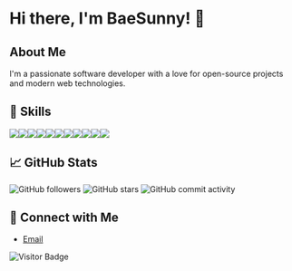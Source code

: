 # Hi there, I'm BaeSunny! 👋

## About Me

I'm a passionate software developer with a love for open-source projects and modern web technologies.

## 🚀 Skills

<img src="https://img.shields.io/badge/java-007396?style=for-the-badge&logo=OpenJDK&logoColor=white"><img src="https://img.shields.io/badge/Spring-6DB33F?style=for-the-badge&logo=Spring&logoColor=white"><img src="https://img.shields.io/badge/springboot-6DB33F?style=for-the-badge&logo=springboot&logoColor=white"><img src="https://img.shields.io/badge/MySQL-4479A1?style=for-the-badge&logo=MySQL&logoColor=white"><img src="https://img.shields.io/badge/docker-%230db7ed.svg?style=for-the-badge&logo=docker&logoColor=white"><img src="https://img.shields.io/badge/Python-3776AB?style=for-the-badge&logo=Python&logoColor=white"><img src="https://img.shields.io/badge/HTML5-E34F26?style=for-the-badge&logo=HTML5&logoColor=white"><img src="https://img.shields.io/badge/CSS3-1572B6?style=for-the-badge&logo=CSS3&logoColor=white"><img src="https://img.shields.io/badge/JavaScript-F7DF1E?style=for-the-badge&logo=JavaScript&logoColor=white"><img src="https://img.shields.io/badge/Google Colab-F9AB00?style=for-the-badge&logo=Google Colab&logoColor=white"><img src="https://img.shields.io/badge/Selenium-43B02A?style=for-the-badge&logo=Selenium&logoColor=white">


## 📈 GitHub Stats

![GitHub followers](https://img.shields.io/github/followers/BaeSunny?label=Followers&style=social)
![GitHub stars](https://img.shields.io/github/stars/BaeSunny?label=Stars&style=social)
![GitHub commit activity](https://img.shields.io/github/commit-activity/m/BaeSunny/REPOSITORY)

## 🔗 Connect with Me

- [Email](mailto:bshwa0563@gmail.com)

![Visitor Badge](https://visitor-badge.glitch.me/badge?page_id=BaeSunny.BaeSunny)
